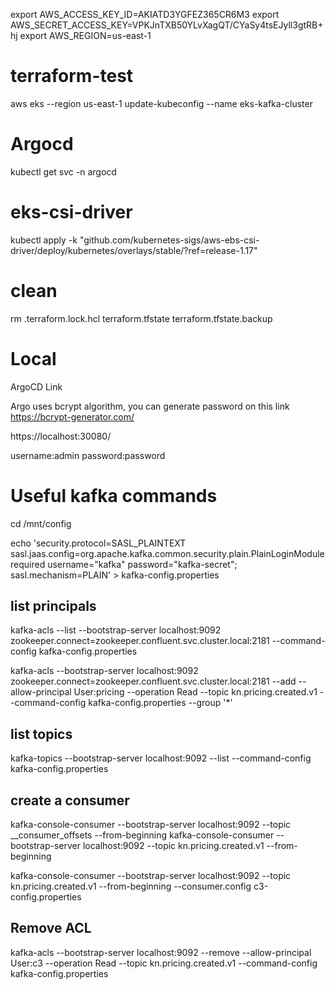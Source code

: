 export AWS_ACCESS_KEY_ID=AKIATD3YGFEZ365CR6M3
export AWS_SECRET_ACCESS_KEY=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
export AWS_REGION=us-east-1

# terraform-test
aws eks --region us-east-1 update-kubeconfig --name eks-kafka-cluster

# Argocd
kubectl get svc -n argocd 

# eks-csi-driver
kubectl apply -k "github.com/kubernetes-sigs/aws-ebs-csi-driver/deploy/kubernetes/overlays/stable/?ref=release-1.17" 

# clean
rm .terraform.lock.hcl terraform.tfstate terraform.tfstate.backup 

# Local
ArgoCD Link

Argo uses bcrypt algorithm, you can generate password on this link
https://bcrypt-generator.com/

https://localhost:30080/

username:admin
password:password

# Useful kafka commands

cd /mnt/config

echo 'security.protocol=SASL_PLAINTEXT
sasl.jaas.config=org.apache.kafka.common.security.plain.PlainLoginModule required username="kafka" password="kafka-secret";
sasl.mechanism=PLAIN' > kafka-config.properties

## list principals
kafka-acls --list --bootstrap-server localhost:9092 zookeeper.connect=zookeeper.confluent.svc.cluster.local:2181 --command-config kafka-config.properties

kafka-acls --bootstrap-server localhost:9092 zookeeper.connect=zookeeper.confluent.svc.cluster.local:2181 --add --allow-principal User:pricing --operation Read --topic kn.pricing.created.v1 --command-config kafka-config.properties --group '*'

## list topics
kafka-topics --bootstrap-server localhost:9092 --list --command-config kafka-config.properties

## create a consumer
kafka-console-consumer --bootstrap-server localhost:9092 --topic __consumer_offsets --from-beginning
kafka-console-consumer --bootstrap-server localhost:9092 --topic kn.pricing.created.v1 --from-beginning

kafka-console-consumer --bootstrap-server localhost:9092 --topic kn.pricing.created.v1 --from-beginning --consumer.config c3-config.properties

## Remove ACL
kafka-acls --bootstrap-server localhost:9092 --remove --allow-principal User:c3 --operation Read --topic kn.pricing.created.v1 --command-config kafka-config.properties


